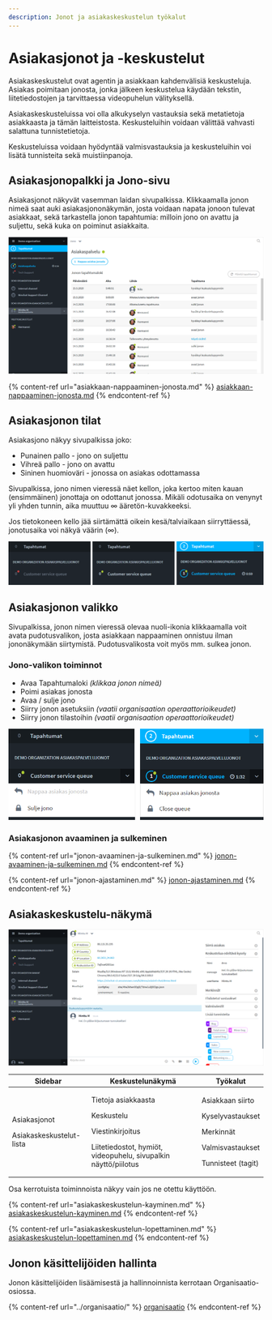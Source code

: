 ```yaml
---
description: Jonot ja asiakaskeskustelun työkalut
---
```


# Asiakasjonot ja -keskustelut

Asiakaskeskustelut ovat agentin ja asiakkaan kahdenvälisiä keskusteluja. Asiakas poimitaan jonosta, jonka jälkeen keskustelua käydään tekstin, liitetiedostojen ja tarvittaessa videopuhelun välityksellä.

Asiakaskeskusteluissa voi olla alkukyselyn vastauksia sekä metatietoja asiakkaasta ja tämän laitteistosta. Keskusteluihin voidaan välittää vahvasti salattuna tunnistetietoja.

Keskusteluissa voidaan hyödyntää valmisvastauksia ja keskusteluihin voi lisätä tunnisteita sekä muistiinpanoja.

## Asiakasjonopalkki ja Jono-sivu

Asiakasjonot näkyvät vasemman laidan sivupalkissa. Klikkaamalla jonon nimeä saat auki asiakasjononäkymän, josta voidaan napata jonoon tulevat asiakkaat, sekä tarkastella jonon tapahtumia: milloin jono on avattu ja suljettu, sekä kuka on poiminut asiakkaita.

![Asiakasjono sivupalkissa sekä jononäkymä](../.gitbook/assets/customerchat-queue-and-queue-log.png)

{% content-ref url="asiakkaan-nappaaminen-jonosta.md" %}
[asiakkaan-nappaaminen-jonosta.md](asiakkaan-nappaaminen-jonosta.md)
{% endcontent-ref %}

## Asiakasjonon tilat

Asiakasjono näkyy sivupalkissa joko: 

* Punainen pallo - jono on suljettu
* Vihreä pallo - jono on avattu 
* Sininen huomioväri - jonossa on asiakas odottamassa

Sivupalkissa, jono nimen vieressä näet kellon, joka kertoo miten kauan (ensimmäinen) jonottaja on odottanut jonossa. Mikäli odotusaika on venynyt yli yhden tunnin, aika muuttuu ∞ ääretön-kuvakkeeksi.

Jos tietokoneen kello jää siirtämättä oikein kesä/talviaikaan siirryttäessä, jonotusaika voi näkyä väärin (∞). 

![Asiakasjono sivupalkissa: Suljettu (punainen), avattu (vihreä), asiakas jonossa (sininen)](../.gitbook/assets/queue-status-activity-fi.png)

## Asiakasjonon valikko

Sivupalkissa, jonon nimen vieressä olevaa nuoli-ikonia klikkaamalla voit avata pudotusvalikon, josta asiakkaan nappaaminen onnistuu ilman jononäkymään siirtymistä. Pudotusvalikosta voit myös mm. sulkea jonon.

### **Jono-valikon toiminnot**

* Avaa Tapahtumaloki _(klikkaa jonon nimeä)_
* Poimi asiakas jonosta
* Avaa / sulje jono
* Siirry jonon asetuksiin _(vaatii organisaation operaattorioikeudet)_
* Siirry jonon tilastoihin _(vaatii organisaation operaattorioikeudet)_

![Asiakasjonon valikko. Saat avattua valikon klikkaamalla nuoli-ikonia.](../.gitbook/assets/sidebar-queue-bar-menus-fi.png)

### Asiakasjonon avaaminen ja sulkeminen

{% content-ref url="jonon-avaaminen-ja-sulkeminen.md" %}
[jonon-avaaminen-ja-sulkeminen.md](jonon-avaaminen-ja-sulkeminen.md)
{% endcontent-ref %}

{% content-ref url="jonon-ajastaminen.md" %}
[jonon-ajastaminen.md](jonon-ajastaminen.md)
{% endcontent-ref %}

## Asiakaskeskustelu-näkymä <a href="asiakaskeskustelu-nakyma" id="asiakaskeskustelu-nakyma"></a>

![Asiakaskeskustelu-näkymä](../.gitbook/assets/customerchat-start.png)

| Sidebar                                                          | Keskustelunäkymä                                                                                                                         | Työkalut                                                                                                        |
| ---------------------------------------------------------------- | ---------------------------------------------------------------------------------------------------------------------------------------- | --------------------------------------------------------------------------------------------------------------- |
| <p>Asiakasjonot</p><p>Asiakaskeskustelut-lista</p><p></p><p></p> | <p>Tietoja asiakkaasta</p><p>Keskustelu</p><p>Viestinkirjoitus</p><p>Liitetiedostot, hymiöt, videopuhelu, sivupalkin näyttö/piilotus</p> | <p>Asiakkaan siirto</p><p>Kyselyvastaukset</p><p>Merkinnät</p><p>Valmisvastaukset</p><p>Tunnisteet (tagit) </p> |

Osa kerrotuista toiminnoista näkyy vain jos ne otettu käyttöön.

{% content-ref url="asiakaskeskustelun-kayminen.md" %}
[asiakaskeskustelun-kayminen.md](asiakaskeskustelun-kayminen.md)
{% endcontent-ref %}

{% content-ref url="asiakaskeskustelun-lopettaminen.md" %}
[asiakaskeskustelun-lopettaminen.md](asiakaskeskustelun-lopettaminen.md)
{% endcontent-ref %}

## Jonon käsittelijöiden hallinta <a href="jonon-kasittelijoiden-hallinta" id="jonon-kasittelijoiden-hallinta"></a>

Jonon käsittelijöiden lisäämisestä ja hallinnoinnista kerrotaan Organisaatio-osiossa.

{% content-ref url="../organisaatio/" %}
[organisaatio](../organisaatio/)
{% endcontent-ref %}
